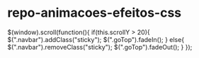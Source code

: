 # repo-animacoes-efeitos-css

 $(window).scroll(function(){
    if(this.scrollY > 20){
      $(".navbar").addClass("sticky");
      $(".goTop").fadeIn();
    }
    else{
      $(".navbar").removeClass("sticky");
      $(".goTop").fadeOut();
    }
  });
